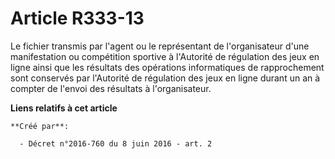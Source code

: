 # Article R333-13

Le fichier transmis par l'agent ou le représentant de l'organisateur d'une manifestation ou compétition sportive à l'Autorité
de régulation des jeux en ligne ainsi que les résultats des opérations informatiques de rapprochement sont conservés par
l'Autorité de régulation des jeux en ligne durant un an à compter de l'envoi des résultats à l'organisateur.

**Liens relatifs à cet article**

	**Créé par**:

	  - Décret n°2016-760 du 8 juin 2016 - art. 2
